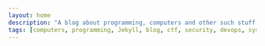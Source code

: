 ```yaml
---
layout: home
description: "A blog about programming, computers and other such stuff by EK"
tags: [computers, programming, Jekyll, blog, ctf, security, devops, sysadm, linux, unix]
---
```

